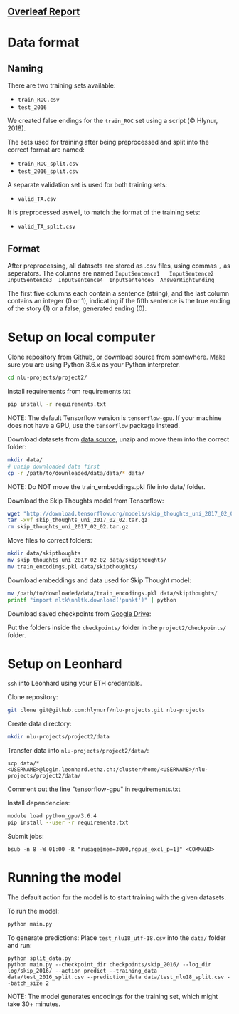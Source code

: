 ## [Overleaf Report](https://www.overleaf.com/16606540djgddyxgdfyd)


# Data format
## Naming
There are two training sets available:

- `train_ROC.csv`
- `test_2016`

We created false endings for the `train_ROC` set using a script (© Hlynur, 2018).

The sets used for training after being preprocessed and split into the correct format are named:

- `train_ROC_split.csv`
- `test_2016_split.csv`

A separate validation set is used for both training sets:

- `valid_TA.csv`

It is preprocessed aswell, to match the format of the training sets:

- `valid_TA_split.csv`

## Format
After preprocessing, all datasets are stored as .csv files, using commas `,` as seperators. The columns are named `InputSentence1	InputSentence2	InputSentence3	InputSentence4	InputSentence5	AnswerRightEnding
`

The first five columns each contain a sentence (string), and the last column contains an integer (0 or 1), indicating if the fifth sentence is the true ending of the story (1) or a false, generated ending (0).



# Setup on local computer

Clone repository from Github, or download source from somewhere. Make sure you are using Python 3.6.x as your Python interpreter.

```bash
cd nlu-projects/project2/
```

Install requirements from requirements.txt

```bash
pip install -r requirements.txt
```

NOTE: The default Tensorflow version is `tensorflow-gpu`. If your machine does not have a GPU, use the `tensorflow` package instead.

Download datasets from [data source](https://drive.google.com/open?id=1grdTUYEWH-2i9tinfaHDieNs5cKin7vh), unzip and move them into the correct folder:
```bash
mkdir data/
# unzip downloaded data first
cp -r /path/to/downloaded/data/data/* data/
```
NOTE: Do NOT move the train_embeddings.pkl file into data/ folder. 


Download the Skip Thoughts model from Tensorflow:
```bash
wget "http://download.tensorflow.org/models/skip_thoughts_uni_2017_02_02.tar.gz"
tar -xvf skip_thoughts_uni_2017_02_02.tar.gz
rm skip_thoughts_uni_2017_02_02.tar.gz
```


Move files to correct folders:
```bash
mkdir data/skipthoughts
mv skip_thoughts_uni_2017_02_02 data/skipthoughts/
mv train_encodings.pkl data/skipthoughts/
```

Download embeddings and data used for Skip Thought model:
```bash
mv /path/to/downloaded/data/train_encodings.pkl data/skipthoughts/
printf "import nltk\nnltk.download('punkt')" | python
```

Download saved checkpoints from [Google Drive](https://drive.google.com/open?id=1gsuZDXMkX2HUKS6L_Gn6CLcJCgFFgcn_):

Put the folders inside the `checkpoints/` folder in the `project2/checkpoints/` folder.




# Setup on Leonhard

`ssh` into Leonhard using your ETH credentials.

Clone repository:
```bash
git clone git@github.com:hlynurf/nlu-projects.git nlu-projects
```

Create data directory:
```bash
mkdir nlu-projects/project2/data
```

Transfer data into `nlu-projects/project2/data/`:
```
scp data/* <USERNAME>@login.leonhard.ethz.ch:/cluster/home/<USERNAME>/nlu-projects/project2/data/
```

Comment out the line "tensorflow-gpu" in requirements.txt

Install dependencies:
```bash
module load python_gpu/3.6.4
pip install --user -r requirements.txt
```


Submit jobs:
```
bsub -n 8 -W 01:00 -R "rusage[mem=3000,ngpus_excl_p=1]" <COMMAND>
```


# Running the model

The default action for the model is to start training with the given datasets.

To run the model:
```bash
python main.py
```

To generate predictions:
Place `test_nlu18_utf-18.csv` into the `data/` folder and run:
```
python split_data.py
python main.py --checkpoint_dir checkpoints/skip_2016/ --log_dir log/skip_2016/ --action predict --training_data data/test_2016_split.csv --prediction_data data/test_nlu18_split.csv --batch_size 2
```

NOTE: The model generates encodings for the training set, which might take 30+ minutes.